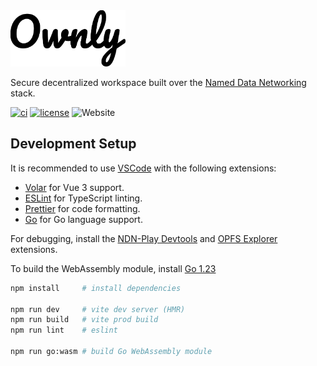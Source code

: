 <img height=90 src="./src/assets/logo.svg" alt="Ownly" />

Secure decentralized workspace built over the [Named Data Networking](https://named-data.net) stack.

[![ci](https://github.com/pulsejet/ownly/actions/workflows/ci.yml/badge.svg)](https://github.com/pulsejet/ownly/actions/workflows/ci.yml)
[![license](https://img.shields.io/badge/license-MIT-blue)](./LICENSE)
![Website](https://img.shields.io/website?url=https%3A%2F%2Fownly.work)

## Development Setup

It is recommended to use [VSCode](https://code.visualstudio.com/) with the following extensions:

- [Volar](https://marketplace.visualstudio.com/items?itemName=Vue.volar) for Vue 3 support.
- [ESLint](https://marketplace.visualstudio.com/items?itemName=dbaeumer.vscode-eslint) for TypeScript linting.
- [Prettier](https://marketplace.visualstudio.com/items?itemName=esbenp.prettier-vscode) for code formatting.
- [Go](https://marketplace.visualstudio.com/items?itemName=golang.Go) for Go language support.

For debugging, install the [NDN-Play Devtools](https://chromewebstore.google.com/detail/ndn-play-devtools/iknhkednlmhmcooifnplndiahiopfmnh?hl=en) and [OPFS Explorer](https://chromewebstore.google.com/detail/opfs-explorer/acndjpgkpaclldomagafnognkcgjignd?hl=en) extensions.

To build the WebAssembly module, install [Go 1.23](https://go.dev/doc/install)

```sh
npm install     # install dependencies

npm run dev     # vite dev server (HMR)
npm run build   # vite prod build
npm run lint    # eslint

npm run go:wasm # build Go WebAssembly module
```
